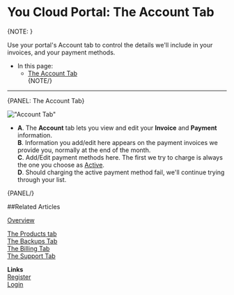 # You Cloud Portal: The Account Tab

{NOTE: }

Use your portal's Account tab to control the details we'll include in your invoices, and your payment methods.  

* In this page:  
   * [The Account Tab](../cloud/cloud-portal/cloud-portal#the-account-tab)  
{NOTE/}

---

{PANEL: The Account Tab}

!["Account Tab"](images\portal-account-tab.png "Account Tab")  

* 
   **A**. The **Account** tab lets you view and edit your **Invoice** and **Payment** information.  
   **B**. Information you add/edit here appears on the payment invoices we provide you, normally at the end of the month.  
   **C**. Add/Edit payment methods here. The first we try to charge is always the one you choose as 
      [Active](../../cloud/cloud-pricing-payment-billing#credit-card).  
   **D**. Should charging the active payment method fail, we'll continue trying through your list.  

{PANEL/}

##Related Articles
  
[Overview](../../cloud/cloud-overview)  

[The Products tab](../../cloud/portal/cloud-portal-products-tab)  
[The Backups Tab](../../cloud/portal/cloud-portal-backups-tab)  
[The Billing Tab](../../cloud/portal/cloud-portal-billing-tab)  
[The Support Tab](../../cloud/portal/cloud-portal-support-tab)  
  
**Links**  
[Register]( https://cloud.ravendb.net/user/register)  
[Login]( https://cloud.ravendb.net/user/login)  
